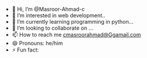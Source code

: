 - 👋 Hi, I’m @Masroor-Ahmad-c
- 👀 I’m interested in web development..
- 🌱 I’m currently learning programming in python...
- 💞️ I’m looking to collaborate on ...
- 📫 How to reach me cmasroorahmad@Ggamail.com
- 😄 Pronouns: he/him
- ⚡ Fun fact: 

<!---
Masroor-Ahmad-c/Masroor-Ahmad-c is a ✨ special ✨ repository because its `README.md` (this file) appears on your GitHub profile.
You can click the Preview link to take a look at your changes.
--->
